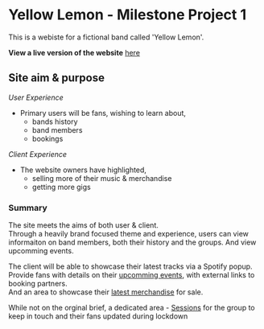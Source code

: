 # Yellow Lemon - Milestone Project 1 

This is a webiste for a fictional band called 'Yellow Lemon'. <br>

**View a live version of the website** [here](https://asdub.github.io/yellow-lemon-MP1/)

## Site aim & purpose
*User Experience*
 - Primary users will be fans, wishing to learn about,
    - bands history
    - band members
    - bookings

*Client Experience*
- The website owners have highlighted,
    - selling more of their music & merchandise
    - getting more gigs 
 

 ### Summary
 The site meets the aims of both user & client.<br>
 Through a heavily brand focused theme and experience, users can view informaiton on band members, 
 both their history and the groups. And view upcomming events. <br>

 The client will be able to showcase their latest tracks via a Spotify popup.<br> 
 Provide fans with details on their [upcomming events](https://asdub.github.io/yellow-lemon-MP1/#events), with external links to booking partners.<br> 
 And an area to showcase their [latest merchandise](https://asdub.github.io/yellow-lemon-MP1/merchandise.html) for sale. <br>

 While not on the orginal brief, a dedicated area - [Sessions](https://asdub.github.io/yellow-lemon-MP1/sessions.html)
 for the group to keep in touch and their fans updated during lockdown

